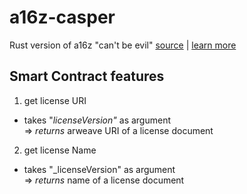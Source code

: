 # a16z-casper
Rust version of a16z "can't be evil" [source](https://github.com/a16z/a16z-contracts/blob/master/contracts/licenses/CantBeEvil.sol) | [learn more](https://github.com/a16z/a16z-contracts/tree/master/contracts#readme)
## Smart Contract features
1. get license URI
- takes "_licenseVersion"_ as argument \
=> _returns_ arweave URI of a license document
2. get license Name
- takes "_licenseVersion" as argument \
=> _returns_ name of a license document
